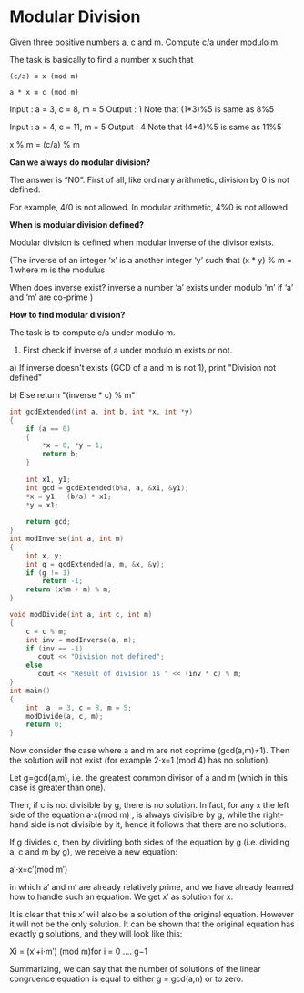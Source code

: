 # Modular Division

Given three positive numbers a, c and m. Compute c/a under modulo m.
  
The task is basically to find a number x such that 

`(c/a) ≡ x (mod m)`

 `a * x ≡ c (mod m)`


Input  : a  = 3, c = 8, m = 5
Output : 1
Note that (1*3)%5 is same as 8%5

Input  : a  = 4, c = 11, m = 5
Output : 4
Note that (4*4)%5 is same as 11%5

    
 x % m = (c/a) % m
    
**Can we always do modular division?**

The answer is “NO”. First of all, like ordinary arithmetic, division by 0 is not defined.
  
For example, 4/0 is not allowed. In modular arithmetic, 4%0 is not allowed

**When is modular division defined?**

Modular division is defined when modular inverse of the divisor exists.
  
(The inverse of an integer ‘x’ is a another integer ‘y’ such that (x * y) % m = 1 where m is the modulus

When does inverse exist? inverse a number ‘a’ exists under modulo ‘m’ if ‘a’ and ‘m’ are co-prime )

**How to find modular division?**

The task is to compute c/a under modulo m.
  
1) First check if inverse of a under modulo m exists or not. 
   
a) If inverse doesn't exists (GCD of a and m is not 1), print "Division not defined"

b) Else return  "(inverse * c) % m" 

```cpp
int gcdExtended(int a, int b, int *x, int *y) 
{ 
    if (a == 0) 
    { 
        *x = 0, *y = 1; 
        return b; 
    } 
  
    int x1, y1; 
    int gcd = gcdExtended(b%a, a, &x1, &y1); 
    *x = y1 - (b/a) * x1; 
    *y = x1; 
  
    return gcd; 
} 
int modInverse(int a, int m) 
{ 
    int x, y; 
    int g = gcdExtended(a, m, &x, &y); 
    if (g != 1) 
        return -1; 
    return (x%m + m) % m; 
} 

void modDivide(int a, int c, int m) 
{ 
    c = c % m; 
    int inv = modInverse(a, m); 
    if (inv == -1) 
       cout << "Division not defined"; 
    else
       cout << "Result of division is " << (inv * c) % m; 
} 
int main() 
{ 
    int  a  = 3, c = 8, m = 5; 
    modDivide(a, c, m); 
    return 0; 
} 
```
Now consider the case where a and m are not coprime (gcd(a,m)≠1). Then the solution will not exist (for example 2⋅x=1 (mod 4) has no solution).

Let g=gcd(a,m), i.e. the greatest common divisor of a and m (which in this case is greater than one).

Then, if c is not divisible by g, there is no solution. In fact, for any x the left side of the equation a⋅x(mod m) , is always divisible by g, while the right-hand side is not divisible by it, hence it follows that there are no solutions.

If g divides c, then by dividing both sides of the equation by g (i.e. dividing a, c and m by g), we receive a new equation:

a′⋅x=c′(mod m′)

in which a′ and m′ are already relatively prime, and we have already learned how to handle such an equation. We get x′ as solution for x.

It is clear that this x′ will also be a solution of the original equation. However it will not be the only solution. It can be shown that the original equation has exactly g solutions, and they will look like this:

Xi = (x′+i⋅m′) (mod m)for i = 0 .... g−1

Summarizing, we can say that the number of solutions of the linear congruence equation is equal to either g = gcd(a,n) or to zero.
